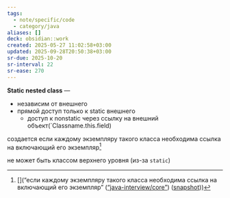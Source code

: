 ```yaml
---
tags:
  - note/specific/code
  - category/java
aliases: []
deck: obsidian::work
created: 2025-05-27 11:02:58+03:00
updated: 2025-09-28T20:50:38+03:00
sr-due: 2025-10-20
sr-interval: 22
sr-ease: 270
---
```


**Static nested class**
—
- независим от внешнего
- прямой доступ только к static внешнего
	- доступ к nonstatic через ссылку на внешний объект(`Classname.this.field)

создается если каждому экземпляру такого класса необходима ссылка на включающий его экземпляр[^1]

не может быть классом верхнего уровня (из-за `static`)

[^1]: [](“если каждому экземпляру такого класса необходима ссылка на включающий его экземпляр” ([“java-interview/core”](zotero://select/library/items/T3X9ZD57)) ([snapshot](zotero://open-pdf/library/items/2GAN5TQF?sel=p%3Anth-child(147)&annotation=JYXCD5VL)))
